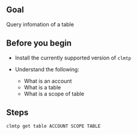 ## Goal

Query infomation of a table

## Before you begin

* Install the currently supported version of `clmtp`

* Understand the following:
  * What is an account
  * What is a table
  * What is a scope of table

## Steps

```sh
clmtp get table ACCOUNT SCOPE TABLE
```